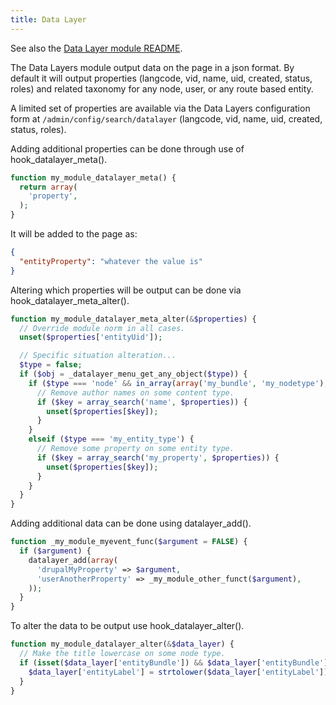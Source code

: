 ```yaml
---
title: Data Layer
---
```


See also the [Data Layer module README](https://git.drupalcode.org/project/datalayer/-/blob/8.x-1.x/README.md).

The Data Layers module output data on the page in a json format. By default it will output properties (langcode, vid, name, uid, created, status, roles) and related taxonomy for any node, user, or any route based entity.

A limited set of properties are available via the Data Layers configuration form at `/admin/config/search/datalayer` (langcode, vid, name, uid, created, status, roles).

Adding additional properties can be done through use of hook_datalayer_meta().

```php
function my_module_datalayer_meta() {
  return array(
    'property',
  );
}
```

It will be added to the page as:

```json
{
  "entityProperty": "whatever the value is"
}
```

Altering which properties will be output can be done via hook_datalayer_meta_alter().

```php
function my_module_datalayer_meta_alter(&$properties) {
  // Override module norm in all cases.
  unset($properties['entityUid']);

  // Specific situation alteration...
  $type = false;
  if ($obj = _datalayer_menu_get_any_object($type)) {
    if ($type === 'node' && in_array(array('my_bundle', 'my_nodetype'), $obj->type)) {
      // Remove author names on some content type.
      if ($key = array_search('name', $properties)) {
        unset($properties[$key]);
      }
    }
    elseif ($type === 'my_entity_type') {
      // Remove some property on some entity type.
      if ($key = array_search('my_property', $properties)) {
        unset($properties[$key]);
      }
    }
  }
}
```

Adding additional data can be done using datalayer_add().

```php
function _my_module_myevent_func($argument = FALSE) {
  if ($argument) {
    datalayer_add(array(
      'drupalMyProperty' => $argument,
      'userAnotherProperty' => _my_module_other_funct($argument),
    ));
  }
}
```

To alter the data to be output use hook_datalayer_alter().

```php
function my_module_datalayer_alter(&$data_layer) {
  // Make the title lowercase on some node type.
  if (isset($data_layer['entityBundle']) && $data_layer['entityBundle'] == 'mytype') {
    $data_layer['entityLabel'] = strtolower($data_layer['entityLabel']);
  }
}
```
